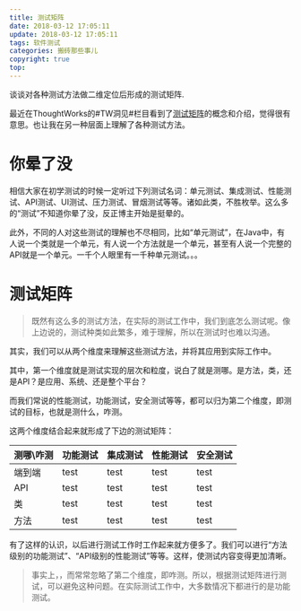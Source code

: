 ```yaml
---
title: 测试矩阵
date: 2018-03-12 17:05:11
update: 2018-03-12 17:05:11
tags: 软件测试
categories: 搬砖那些事儿
copyright: true
top:
---
```


谈谈对各种测试方法做二维定位后形成的测试矩阵.
<!-- more -->

最近在ThoughtWorks的#TW洞见#栏目看到了[测试矩阵](http://insights.thoughtworks.cn/test-matrix/)的概念和介绍，觉得很有意思。也让我在另一种层面上理解了各种测试方法。

# 你晕了没 #

相信大家在初学测试的时候一定听过下列测试名词：单元测试、集成测试、性能测试、API测试、UI测试、压力测试、冒烟测试等等。诸如此类，不胜枚举。这么多的“测试”不知道你晕了没，反正博主开始是挺晕的。

此外，不同的人对这些测试的理解也不尽相同，比如“单元测试”，在Java中，有人说一个类就是一个单元，有人说一个方法就是一个单元，甚至有人说一个完整的API就是一个单元。一千个人眼里有一千种单元测试。。。

# 测试矩阵 #

>既然有这么多的测试方法，在实际的测试工作中，我们到底怎么测试呢。像上边说的，测试种类如此繁多，难于理解，所以在测试时也难以沟通。

其实，我们可以从两个维度来理解这些测试方法，并将其应用到实际工作中。

其中，第一个维度就是测试实现的层次和粒度，说白了就是测哪。是方法，类，还是API？是应用、系统、还是整个平台？

而我们常说的性能测试，功能测试，安全测试等等，都可以归为第二个维度，即测试的目标，也就是测什么，咋测。

这两个维度结合起来就形成了下边的测试矩阵：

|  测哪\咋测  |   功能测试 | 集成测试  | 性能测试  | 安全测试 |
| :-------- | :--------| :-- | :-- |  :-- |
| 端到端 | test | test | test | test |
|   API | test | test | test | test |
|   类  | test | test | test | test |
|  方法  | test | test | test | test |

有了这样的认识，以后进行测试工作时工作起来就方便多了。我们可以进行“方法级别的功能测试”、“API级别的性能测试”等等。这样，使测试内容变得更加清晰。

>事实上，，而常常忽略了第二个维度，即咋测。所以，根据测试矩阵进行测试，可以避免这种问题。在实际测试工作中，大多数情况下都进行的是功能测试。
